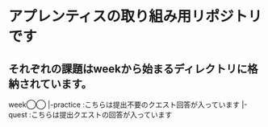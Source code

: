 # **アプレンティスの取り組み用リポジトリです**

## それぞれの課題はweekから始まるディレクトリに格納されています。
week◯◯
  |-practice :こちらは提出不要のクエスト回答が入っています
  |-quest    :こちらは提出クエストの回答が入っています
